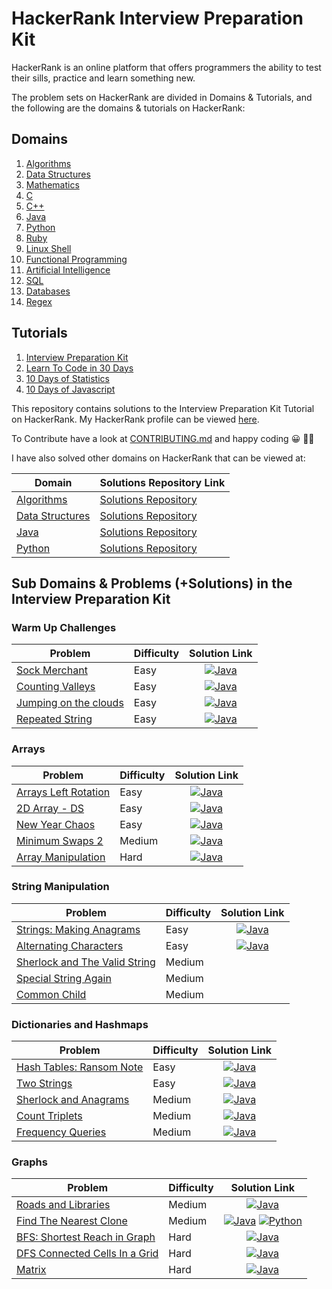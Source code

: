 # HackerRank Interview Preparation Kit
HackerRank is an online platform that offers programmers the ability to test their
sills, practice and learn something new. 

The problem sets on HackerRank are divided in Domains & Tutorials, and the following are the domains & 
tutorials on HackerRank:

## Domains
1. [Algorithms](https://www.hackerrank.com/domains/algorithms)
2. [Data Structures](https://www.hackerrank.com/domains/data-structures)
3. [Mathematics](https://www.hackerrank.com/domains/mathematics) 
4. [C](https://www.hackerrank.com/domains/c)
5. [C++](https://www.hackerrank.com/domains/cpp)
6. [Java](https://www.hackerrank.com/domains/java)
7. [Python](https://www.hackerrank.com/domains/python)
8. [Ruby](https://www.hackerrank.com/domains/ruby)
9. [Linux Shell](https://www.hackerrank.com/domains/shell)
10. [Functional Programming](https://www.hackerrank.com/domains/fp)
11. [Artificial Intelligence](https://www.hackerrank.com/domains/ai)
12. [SQL](https://www.hackerrank.com/domains/sql)
13. [Databases](https://www.hackerrank.com/domains/databases)
14. [Regex](https://www.hackerrank.com/domains/regex)

## Tutorials
1. [Interview Preparation Kit](https://www.hackerrank.com/interview) 
2. [Learn To Code in 30 Days](https://www.hackerrank.com/domains/tutorials/30-days-of-code) 
3. [10 Days of Statistics](https://www.hackerrank.com/domains/tutorials/10-days-of-statistics)
4. [10 Days of Javascript](https://www.hackerrank.com/domains/tutorials/10-days-of-javascript) 


This repository contains solutions to the Interview Preparation Kit Tutorial on HackerRank. My
HackerRank profile can be viewed [here](https://www.hackerrank.com/anishviewer).

To Contribute have a look at [CONTRIBUTING.md](CONTRIBUTING.md) and happy coding 😀 🐱‍💻

I have also solved other domains on HackerRank that can be viewed at:

| Domain | Solutions Repository Link |
|--------|---------------------------|
| [Algorithms](https://www.hackerrank.com/domains/algorithms) | [Solutions Repository](https://github.com/anishLearnsToCode/hackerrank-algorithms) |
| [Data Structures](https://www.hackerrank.com/domains/data-structures) | [Solutions Repository](https://github.com/anishLearnsToCode/hackerrank-data-structures) |
| [Java](https://www.hackerrank.com/domains/java) | [Solutions Repository](https://github.com/anishLearnsToCode/hackerrank-java) |
| [Python](https://www.hackerrank.com/domains/python) | [Solutions Repository](https://github.com/anishLearnsToCode/hackerrank-python) |

## Sub Domains & Problems (+Solutions) in the Interview Preparation Kit

### Warm Up Challenges 
| Problem | Difficulty | Solution Link |
|---------|------------|:-------------:|
| [Sock Merchant](https://www.hackerrank.com/challenges/sock-merchant/problem) | Easy | [![Java](https://img.icons8.com/color/40/000000/java-coffee-cup-logo.png)](https://github.com/anishLearnsToCode/hackerrank-interview-preparation-kit/blob/master/src/warmup/SockMerchant.java) |
| [Counting Valleys](https://www.hackerrank.com/challenges/counting-valleys/problem?h_l=interview) | Easy | [![Java](https://img.icons8.com/color/40/000000/java-coffee-cup-logo.png)](https://github.com/anishLearnsToCode/hackerrank-interview-preparation-kit/blob/master/src/warmup/CountingValleys.java) |
| [Jumping on the clouds](https://www.hackerrank.com/challenges/jumping-on-the-clouds/problem) | Easy | [![Java](https://img.icons8.com/color/40/000000/java-coffee-cup-logo.png)](https://github.com/anishLearnsToCode/hackerrank-interview-preparation-kit/blob/master/src/warmup/JumpingOnTheClouds.java) |
| [Repeated String](https://www.hackerrank.com/challenges/repeated-string/problem) | Easy | [![Java](https://img.icons8.com/color/40/000000/java-coffee-cup-logo.png)](https://github.com/anishLearnsToCode/hackerrank-interview-preparation-kit/blob/master/src/warmup/RepeatedString.java) |

### Arrays
| Problem | Difficulty | Solution Link |
|---------|------------|:-------------:|
| [Arrays Left Rotation](https://www.hackerrank.com/challenges/ctci-array-left-rotation/problem) | Easy | [![Java](https://img.icons8.com/color/40/000000/java-coffee-cup-logo.png)](https://github.com/anishLearnsToCode/hackerrank-interview-preparation-kit/blob/master/src/arrays/LeftRotation.java) |
| [2D Array - DS](https://www.hackerrank.com/challenges/2d-array/problem) | Easy | [![Java](https://img.icons8.com/color/40/000000/java-coffee-cup-logo.png)](https://github.com/anishLearnsToCode/hackerrank-interview-preparation-kit/blob/master/src/arrays/TwoDArrayDs.java) |
| [New Year Chaos](https://www.hackerrank.com/challenges/new-year-chaos/problem) | Easy | [![Java](https://img.icons8.com/color/40/000000/java-coffee-cup-logo.png)](https://github.com/anishLearnsToCode/hackerrank-interview-preparation-kit/blob/master/src/arrays/NewYearChaos.java) |
| [Minimum Swaps 2](https://www.hackerrank.com/challenges/minimum-swaps-2/problem) | Medium | [![Java](https://img.icons8.com/color/40/000000/java-coffee-cup-logo.png)](https://github.com/anishLearnsToCode/hackerrank-interview-preparation-kit/blob/master/src/arrays/MinimumSwaps2.java) |
| [Array Manipulation](https://www.hackerrank.com/challenges/crush/problem) | Hard | [![Java](https://img.icons8.com/color/40/000000/java-coffee-cup-logo.png)](https://github.com/anishLearnsToCode/hackerrank-interview-preparation-kit/blob/master/src/arrays/ArrayManipulation.java) |

### String Manipulation
| Problem | Difficulty | Solution Link |
|---------|------------|:-------------:|
| [Strings: Making Anagrams](https://www.hackerrank.com/challenges/ctci-making-anagrams/problem) | Easy | [![Java](https://img.icons8.com/color/40/000000/java-coffee-cup-logo.png)](https://github.com/anishLearnsToCode/hackerrank-interview-preparation-kit/blob/master/src/string/StringsMakingAnagrams.java) |
| [Alternating Characters](https://www.hackerrank.com/challenges/alternating-characters/problem) | Easy | [![Java](https://img.icons8.com/color/40/000000/java-coffee-cup-logo.png)](https://github.com/anishLearnsToCode/hackerrank-interview-preparation-kit/blob/master/src/string/AlternatingCharacters.java) |
| [Sherlock and The Valid String]() | Medium | |
| [Special String Again]() | Medium | |
| [Common Child]() | Medium | |

### Dictionaries and Hashmaps
| Problem | Difficulty | Solution Link |
|---------|------------|:-------------:|
| [Hash Tables: Ransom Note](https://www.hackerrank.com/challenges/ctci-ransom-note/problem) | Easy | [![Java](https://img.icons8.com/color/40/000000/java-coffee-cup-logo.png)](https://github.com/anishLearnsToCode/hackerrank-interview-preparation-kit/blob/master/src/dictionaries/HashTablesRansomNote.java) |
| [Two Strings](https://www.hackerrank.com/challenges/two-strings/problem) | Easy | [![Java](https://img.icons8.com/color/40/000000/java-coffee-cup-logo.png)](https://github.com/anishLearnsToCode/hackerrank-interview-preparation-kit/blob/master/src/dictionaries/TwoStrings.java) |
| [Sherlock and Anagrams](https://www.hackerrank.com/challenges/sherlock-and-anagrams/problem) | Medium | [![Java](https://img.icons8.com/color/40/000000/java-coffee-cup-logo.png)](https://github.com/anishLearnsToCode/hackerrank-interview-preparation-kit/blob/master/src/dictionaries/SherlockAndAnagrams.java) |
| [Count Triplets](https://www.hackerrank.com/challenges/count-triplets-1/problem) | Medium | [![Java](https://img.icons8.com/color/40/000000/java-coffee-cup-logo.png)](https://github.com/anishLearnsToCode/hackerrank-interview-preparation-kit/blob/master/src/dictionaries/CountTriplets.java) |
| [Frequency Queries](https://www.hackerrank.com/challenges/frequency-queries/problem) | Medium | [![Java](https://img.icons8.com/color/40/000000/java-coffee-cup-logo.png)](https://github.com/anishLearnsToCode/hackerrank-interview-preparation-kit/blob/master/src/dictionaries/FrequencyQueries.java) |

### Graphs
| Problem | Difficulty | Solution Link |
|---------|------------|:-------------:|
| [Roads and Libraries](https://www.hackerrank.com/challenges/torque-and-development/problem) | Medium | [![Java](https://img.icons8.com/color/40/000000/java-coffee-cup-logo.png)](https://github.com/anishLearnsToCode/hackerrank-interview-preparation-kit/blob/master/src/graphs/RoadsAndLibraries.java) |
| [Find The Nearest Clone](https://www.hackerrank.com/challenges/find-the-nearest-clone/problem) | Medium | [![Java](https://img.icons8.com/color/40/000000/java-coffee-cup-logo.png)](https://github.com/anishLearnsToCode/hackerrank-interview-preparation-kit/blob/master/src/graphs/FindNearestNodeNaive.java) [![Python](https://img.icons8.com/color/35/000000/python.png)](https://github.com/anishLearnsToCode/hackerrank-interview-preparation-kit/blob/master/src/graphs/find-nearest-node.py) |
| [BFS: Shortest Reach in Graph](https://www.hackerrank.com/challenges/ctci-bfs-shortest-reach/problem) | Hard | [![Java](https://img.icons8.com/color/40/000000/java-coffee-cup-logo.png)](https://github.com/anishLearnsToCode/hackerrank-interview-preparation-kit/blob/master/src/graphs/BFSShortestReachInGraph.java) |
| [DFS Connected Cells In a Grid](https://www.hackerrank.com/challenges/ctci-connected-cell-in-a-grid/problem) | Hard | [![Java](https://img.icons8.com/color/40/000000/java-coffee-cup-logo.png)](https://github.com/anishLearnsToCode/hackerrank-interview-preparation-kit/blob/master/src/graphs/DfsConnectedCellInAGrid.java) |
| [Matrix](https://www.hackerrank.com/challenges/matrix/problem) | Hard | [![Java](https://img.icons8.com/color/40/000000/java-coffee-cup-logo.png)](https://github.com/anishLearnsToCode/hackerrank-interview-preparation-kit/blob/master/src/graphs/MatrixUnionJoin.java) |

